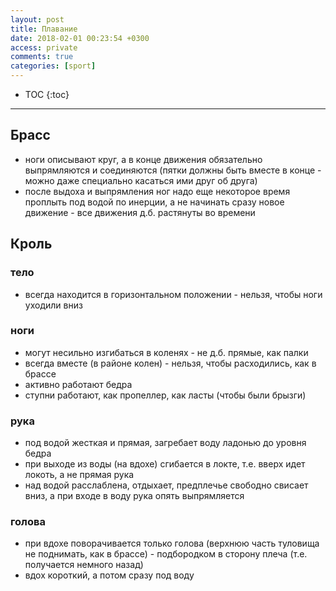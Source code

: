 ```yaml
---
layout: post
title: Плавание
date: 2018-02-01 00:23:54 +0300
access: private
comments: true
categories: [sport]
---
```


<!-- more -->

* TOC
{:toc}
<hr>

Брасс
-----

- ноги описывают круг, а в конце движения обязательно выпрямляются и соединяются
  (пятки должны быть вместе в конце - можно даже специально касаться ими друг
  об друга)
- после выдоха и выпрямления ног надо еще некоторое время проплыть под водой
  по инерции, а не начинать сразу новое движение - все движения д.б. растянуты
  во времени

Кроль
-----

### тело

- всегда находится в горизонтальном положении - нельзя, чтобы ноги уходили вниз

### ноги

- могут несильно изгибаться в коленях - не д.б. прямые, как палки
- всегда вместе (в районе колен) - нельзя, чтобы расходились, как в брассе
- активно работают бедра
- ступни работают, как пропеллер, как ласты (чтобы были брызги)

### рука

- под водой жесткая и прямая, загребает воду ладонью до уровня бедра
- при выходе из воды (на вдохе) сгибается в локте, т.е. вверх идет локоть,
  а не прямая рука
- над водой расслаблена, отдыхает, предплечье свободно свисает вниз, а при
  входе в воду рука опять выпрямляется

### голова

- при вдохе поворачивается только голова (верхнюю часть туловища не поднимать,
  как в брассе) - подбородком в сторону плеча (т.е. получается немного назад)
- вдох короткий, а потом сразу под воду
